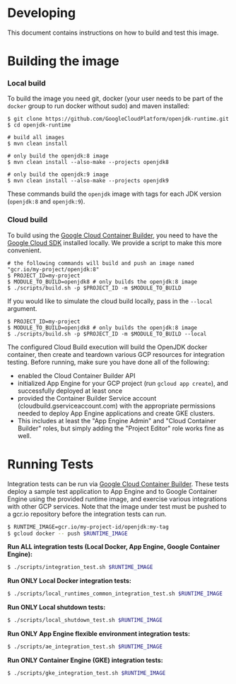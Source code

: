 # Developing

This document contains instructions on how to build and test this image.

# Building the image

### Local build
To build the image you need git, docker (your user needs to be part of the ``docker`` group to run docker without sudo) and maven installed:
```
$ git clone https://github.com/GoogleCloudPlatform/openjdk-runtime.git
$ cd openjdk-runtime

# build all images
$ mvn clean install

# only build the openjdk:8 image
$ mvn clean install --also-make --projects openjdk8

# only build the openjdk:9 image
$ mvn clean install --also-make --projects openjdk9
```
These commands build the `openjdk` image with tags for each JDK version (`openjdk:8` and `openjdk:9`).

### Cloud build
To build using the [Google Cloud Container Builder](https://cloud.google.com/container-builder/docs/overview), 
you need to have the [Google Cloud SDK](https://cloud.google.com/sdk/) installed locally. We provide a script to make this more convenient.
```
# the following commands will build and push an image named "gcr.io/my-project/openjdk:8"
$ PROJECT_ID=my-project
$ MODULE_TO_BUILD=openjdk8 # only builds the openjdk:8 image
$ ./scripts/build.sh -p $PROJECT_ID -m $MODULE_TO_BUILD
```

If you would like to simulate the cloud build locally, pass in the `--local` argument.
```
$ PROJECT_ID=my-project
$ MODULE_TO_BUILD=openjdk8 # only builds the openjdk:8 image
$ ./scripts/build.sh -p $PROJECT_ID -m $MODULE_TO_BUILD --local
```

The configured Cloud Build execution will build the OpenJDK docker container, then create and teardown various GCP resources for integration testing. 
Before running, make sure you have done all of the following:

* enabled the Cloud Container Builder API
* initialized App Engine for your GCP project (run `gcloud app create`), and successfully deployed at least once
* provided the Container Builder Service account (cloudbuild.gserviceaccount.com) with the appropriate permissions needed to deploy App Engine applications and create GKE clusters.
* This includes at least the "App Engine Admin" and "Cloud Container Builder" roles, but simply adding the "Project Editor" role works fine as well.

# Running Tests
Integration tests can be run via [Google Cloud Container Builder](https://cloud.google.com/container-builder/docs/overview).
These tests deploy a sample test application to App Engine and to Google Container Engine using the provided runtime image, and
exercise various integrations with other GCP services. Note that the image under test must be pushed 
to a gcr.io repository before the integration tests can run.

```bash
$ RUNTIME_IMAGE=gcr.io/my-project-id/openjdk:my-tag
$ gcloud docker -- push $RUNTIME_IMAGE
```

**Run ALL integration tests (Local Docker, App Engine, Google Container Engine):**
```bash
$ ./scripts/integration_test.sh $RUNTIME_IMAGE
```

**Run ONLY Local Docker integration tests:**
```bash
$ ./scripts/local_runtimes_common_integration_test.sh $RUNTIME_IMAGE
```

**Run ONLY Local shutdown tests:**
```bash
$ ./scripts/local_shutdown_test.sh $RUNTIME_IMAGE
```


**Run ONLY App Engine flexible environment integration tests:**
```bash
$ ./scripts/ae_integration_test.sh $RUNTIME_IMAGE
```

**Run ONLY Container Engine (GKE) integration tests:**
```bash
$ ./scripts/gke_integration_test.sh $RUNTIME_IMAGE
```
